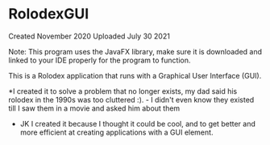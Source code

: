 # RolodexGUI


Created November 2020 Uploaded July 30 2021

Note: This program uses the JavaFX library, make sure it is downloaded and linked to your IDE properly for the program to function.

This is a Rolodex application that runs with a Graphical User Interface (GUI).

*I created it to solve a problem that no longer exists, my dad said his rolodex in the 1990s was too cluttered :). - I didn't even know they existed till I saw them in a movie and asked him about them

- JK I created it because I thought it could be cool, and to get better and more efficient at creating applications with a GUI element.
